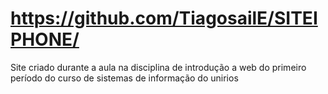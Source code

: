 # https://github.com/TiagosailE/SITEIPHONE/
Site criado durante a aula na disciplina de introdução a web do primeiro período do curso de sistemas de informação do unirios
